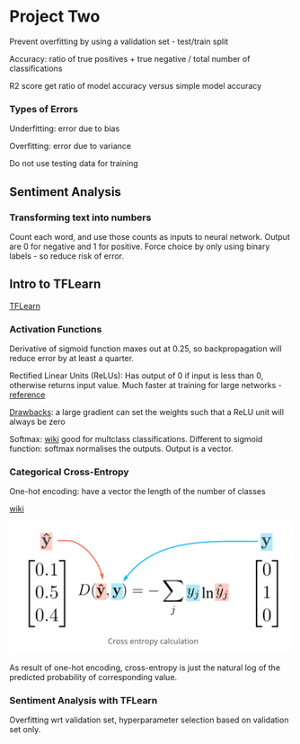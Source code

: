 # Project Two

Prevent overfitting by using a validation set - test/train split

Accuracy: ratio of true positives + true negative / total number of 
classifications

R2 score get ratio of model accuracy versus simple model accuracy

### Types of Errors

Underfitting: error due to bias

Overfitting: error due to variance

Do not use testing data for training


## Sentiment Analysis

### Transforming text into numbers

Count each word, and use those counts as inputs to neural network. Output are 0 
for negative and 1 for positive. Force choice by only using binary labels - so 
reduce risk of error.

## Intro to TFLearn

[TFLearn](http://tflearn.org/)

### Activation Functions

Derivative of sigmoid function maxes out at 0.25, so backpropagation will 
reduce error by at least a quarter.

Rectified Linear Units (ReLUs): Has output of 0 if input is less than 0, 
otherwise returns input value. Much faster at training for large networks - 
[reference](http://www.cs.toronto.edu/~fritz/absps/imagenet.pdf)

[Drawbacks](https://cs231n.github.io/neural-networks-1/#nn): a large gradient 
can set the weights such that a ReLU unit will always be zero

Softmax: [wiki](https://en.wikipedia.org/wiki/Softmax_function) good for 
multclass classifications. Different to sigmoid function: softmax normalises the 
outputs. Output is a vector.

### Categorical Cross-Entropy

One-hot encoding: have a vector the length of the number of classes

[wiki](https://en.wikipedia.org/wiki/Cross_entropy)

![cross-entropy](images/cross-entropy.png "Cross-Entropy")

As result of one-hot encoding, cross-entropy is just the natural log of the 
predicted probability of corresponding value.

### Sentiment Analysis with TFLearn

Overfitting wrt validation set, hyperparameter selection based on validation set 
only.
